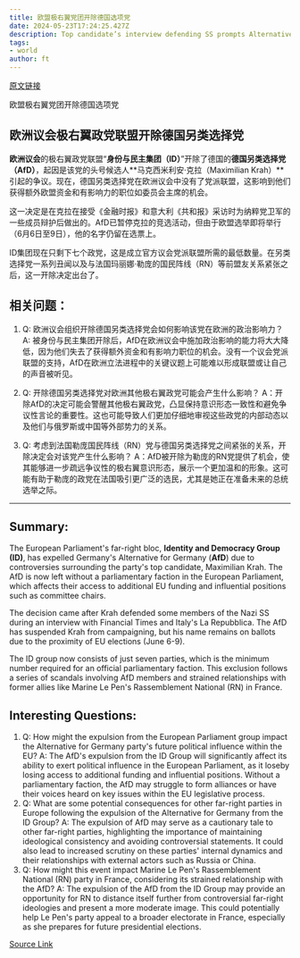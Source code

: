 ```yaml
---
title: 欧盟极右翼党团开除德国选项党
date: 2024-05-23T17:24:25.427Z
description: Top candidate’s interview defending SS prompts Alternative for Germany’s ejection from European parliament group
tags: 
- world
author: ft
---
```


[原文链接](https://ft.com/content/09f3b637-eb47-4d46-ba70-e5aecbc29901)

欧盟极右翼党团开除德国选项党

## 欧洲议会极右翼政党联盟开除德国另类选择党

**欧洲议会**的极右翼政党联盟“**身份与民主集团（ID）**”开除了德国的**德国另类选择党（AfD）**，起因是该党的头号候选人**马克西米利安·克拉（Maximilian Krah）**引起的争议。现在，德国另类选择党在欧洲议会中没有了党派联盟，这影响到他们获得额外欧盟资金和有影响力的职位如委员会主席的机会。

这一决定是在克拉在接受《金融时报》和意大利《共和报》采访时为纳粹党卫军的一些成员辩护后做出的。AfD已暂停克拉的竞选活动，但由于欧盟选举即将举行（6月6日至9日），他的名字仍留在选票上。

ID集团现在只剩下七个政党，这是成立官方议会党派联盟所需的最低数量。在另类选择党一系列丑闻以及与法国玛丽娜·勒庞的国民阵线（RN）等前盟友关系紧张之后，这一开除决定出台了。


## 相关问题：

1. Q: 欧洲议会组织开除德国另类选择党会如何影响该党在欧洲的政治影响力？
   A: 被身份与民主集团开除后，AfD在欧洲议会中施加政治影响的能力将大大降低，因为他们失去了获得额外资金和有影响力职位的机会。没有一个议会党派联盟的支持，AfD在欧洲立法进程中的关键议题上可能难以形成联盟或让自己的声音被听见。

2. Q: 开除德国另类选择党对欧洲其他极右翼政党可能会产生什么影响？
   A：开除AfD的决定可能会警醒其他极右翼政党，凸显保持意识形态一致性和避免争议性言论的重要性。这也可能导致人们更加仔细地审视这些政党的内部动态以及他们与俄罗斯或中国等外部势力的关系。

3. Q: 考虑到法国勒庞国民阵线（RN）党与德国另类选择党之间紧张的关系，开除决定会对该党产生什么影响？
   A：AfD被开除为勒庞的RN党提供了机会，使其能够进一步疏远争议性的极右翼意识形态，展示一个更加温和的形象。这可能有助于勒庞的政党在法国吸引更广泛的选民，尤其是她正在准备未来的总统选举之际。

---

## Summary:
The European Parliament's far-right bloc, **Identity and Democracy Group (ID)**, has expelled Germany's Alternative for Germany (**AfD**) due to controversies surrounding the party's top candidate, Maximilian Krah. The AfD is now left without a parliamentary faction in the European Parliament, which affects their access to additional EU funding and influential positions such as committee chairs.

The decision came after Krah defended some members of the Nazi SS during an interview with Financial Times and Italy's La Repubblica. The AfD has suspended Krah from campaigning, but his name remains on ballots due to the proximity of EU elections (June 6-9).

The ID group now consists of just seven parties, which is the minimum number required for an official parliamentary faction. This exclusion follows a series of scandals involving AfD members and strained relationships with former allies like Marine Le Pen's Rassemblement National (RN) in France.

## Interesting Questions:
1. Q: How might the expulsion from the European Parliament group impact the Alternative for Germany party's future political influence within the EU?
   A: The AfD's expulsion from the ID Group will significantly affect its ability to exert political influence in the European Parliament, as it loseby losing access to additional funding and influential positions. Without a parliamentary faction, the AfD may struggle to form alliances or have their voices heard on key issues within the EU legislative process.
2. Q: What are some potential consequences for other far-right parties in Europe following the expulsion of the Alternative for Germany from the ID Group?
   A: The expulsion of AfD may serve as a cautionary tale to other far-right parties, highlighting the importance of maintaining ideological consistency and avoiding controversial statements. It could also lead to increased scrutiny on these parties' internal dynamics and their relationships with external actors such as Russia or China.
3. Q: How might this event impact Marine Le Pen's Rassemblement National (RN) party in France, considering its strained relationship with the AfD?
   A: The expulsion of the AfD from the ID Group may provide an opportunity for RN to distance itself further from controversial far-right ideologies and present a more moderate image. This could potentially help Le Pen's party appeal to a broader electorate in France, especially as she prepares for future presidential elections.

[Source Link](https://ft.com/content/09f3b637-eb47-4d46-ba70-e5aecbc29901)

